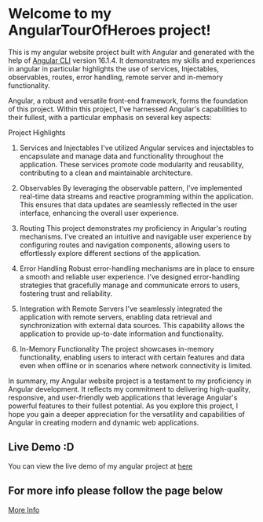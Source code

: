 # Welcome to my AngularTourOfHeroes project!

This is my angular website project built with Angular and generated with the help of [Angular CLI](https://github.com/angular/angular-cli) version 16.1.4. 
It demonstrates my skills and experiences in angular in particular highlights the use of services, Injectables, observables, routes, error handling, remote server and in-memory functionality. 

Angular, a robust and versatile front-end framework, forms the foundation of this project. Within this project, I've harnessed Angular's capabilities to their fullest, with a particular emphasis on several key aspects:

Project Highlights
1. Services and Injectables
I've utilized Angular services and injectables to encapsulate and manage data and functionality throughout the application. These services promote code modularity and reusability, contributing to a clean and maintainable architecture.

2. Observables
By leveraging the observable pattern, I've implemented real-time data streams and reactive programming within the application. This ensures that data updates are seamlessly reflected in the user interface, enhancing the overall user experience.

3. Routing
This project demonstrates my proficiency in Angular's routing mechanisms. I've created an intuitive and navigable user experience by configuring routes and navigation components, allowing users to effortlessly explore different sections of the application.

4. Error Handling
Robust error-handling mechanisms are in place to ensure a smooth and reliable user experience. I've designed error-handling strategies that gracefully manage and communicate errors to users, fostering trust and reliability.

5. Integration with Remote Servers
I've seamlessly integrated the application with remote servers, enabling data retrieval and synchronization with external data sources. This capability allows the application to provide up-to-date information and functionality.

6. In-Memory Functionality
The project showcases in-memory functionality, enabling users to interact with certain features and data even when offline or in scenarios where network connectivity is limited.
  
In summary, my Angular website project is a testament to my proficiency in Angular development. It reflects my commitment to delivering high-quality, responsive, and user-friendly web applications that leverage Angular's powerful features to their fullest potential. As you explore this project, I hope you gain a deeper appreciation for the versatility and capabilities of Angular in creating modern and dynamic web applications.


## Live Demo :D

You can view the live demo of my angular project at [here](https://fostoq.github.io/angular_project)

## For more info please follow the page below

[More Info](https://angular.io/tutorial/tour-of-heroes/toh-pt1)
